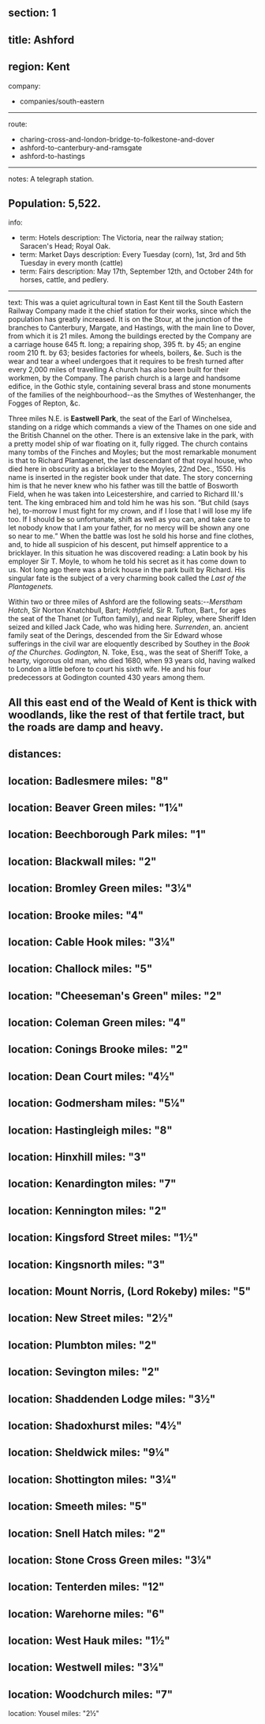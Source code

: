 section: 1
----
title: Ashford
----
region: Kent
----
company:
- companies/south-eastern
----
route:
- charing-cross-and-london-bridge-to-folkestone-and-dover
- ashford-to-canterbury-and-ramsgate
- ashford-to-hastings
----
notes: A telegraph station.

Population: 5,522.
----
info:
- term: Hotels
  description: The Victoria, near the railway station; Saracen's Head; Royal Oak.
- term: Market Days
  description: Every Tuesday (corn), 1st, 3rd and 5th Tuesday in every month (cattle)
- term: Fairs
  description: May 17th, September 12th, and October 24th for horses, cattle, and pedlery.
----
text: This was a quiet agricultural town in East Kent till the South Eastern Railway Company made it the chief station for their works, since which the population has greatly increased. It is on the Stour, at the junction of the branches to Canterbury, Margate, and Hastings, with the main line to Dover, from which it is 21 miles. Among the buildings erected by the Company are a carriage house 645 ft. long; a repairing shop, 395 ft. by 45; an engine room 210 ft. by 63; besides factories for wheels, boilers, &e. Such is the wear and tear a wheel undergoes that it requires to be fresh turned after every 2,000 miles of travelling A church has also been built for their workmen, by the Company. The parish church is a large and handsome edifice, in the Gothic style, containing several brass and stone monuments of the families of the neighbourhood--as the Smythes of Westenhanger, the Fogges of Repton, &c.

Three miles N.E. is **Eastwell Park**, the seat of the Earl of Winchelsea, standing on a ridge which commands a view of the Thames on one side and the British Channel on the other. There is an extensive lake in the park, with a pretty model ship of war floating on it, fully rigged. The church contains many tombs of the Finches and Moyles; but the most remarkable monument is that to Richard Plantagenet, the last descendant of that royal house, who died here in obscurity as a bricklayer to the Moyles, 22nd Dec., 1550. His name is inserted in the register book under that date. The story concerning him is that he never knew who his father was till the battle of Bosworth Field, when he was taken into Leicestershire, and carried to Richard III.'s tent. The king embraced him and told him he was his son. <q>But child (says he), to-morrow I must fight for my crown, and if I lose that I will lose my life too. If I should be so unfortunate, shift as well as you can, and take care to let nobody know that I am your father, for no mercy will be shown any one so near to me.</q> When the battle was lost he sold his horse and fine clothes, and, to hide all suspicion of his descent, put himself apprentice to a bricklayer. In this situation he was discovered reading: a Latin book by his employer Sir T. Moyle, to whom he told his secret as it has come down to us. Not long ago there was a brick house in the park built by Richard. His singular fate is the subject of a very charming book called the <cite>Last of the Plantagenets.</cite>

Within two or three miles of Ashford are the following seats:--*Merstham Hatch*, Sir Norton Knatchbull, Bart; *Hothfield*, Sir R. Tufton, Bart., for ages the seat of the Thanet (or Tufton family), and near Ripley, where Sheriff Iden seized and killed Jack Cade, who was hiding here. *Surrenden*, an. ancient family seat of the Derings, descended from the Sir Edward whose sufferings in the civil war are eloquently described by Southey in the <cite>Book of the Churches.</cite> *Godington*, N. Toke, Esq., was the seat of Sheriff Toke, a hearty, vigorous old man, who died 1680, when 93 years old, having walked to London a little before to court his sixth wife. He and his four predecessors at Godington counted 430 years among them.

All this east end of the Weald of Kent is thick with woodlands, like the rest of that fertile tract, but the roads are damp and heavy.
----
distances:
- 
  location: Badlesmere
  miles: "8"
- 
  location: Beaver Green
  miles: "1¼"
- 
  location: Beechborough Park
  miles: "1"
- 
  location: Blackwall
  miles: "2"
- 
  location: Bromley Green
  miles: "3¼"
- 
  location: Brooke
  miles: "4"
- 
  location: Cable Hook
  miles: "3¼"
- 
  location: Challock
  miles: "5"
- 
  location: "Cheeseman's Green"
  miles: "2"
- 
  location: Coleman Green
  miles: "4"
- 
  location: Conings Brooke
  miles: "2"
- 
  location: Dean Court
  miles: "4½"
- 
  location: Godmersham
  miles: "5¼"
- 
  location: Hastingleigh
  miles: "8"
- 
  location: Hinxhill
  miles: "3"
- 
  location: Kenardington
  miles: "7"
- 
  location: Kennington
  miles: "2"
- 
  location: Kingsford Street
  miles: "1½"
- 
  location: Kingsnorth
  miles: "3"
- 
  location: Mount Norris, (Lord Rokeby)
  miles: "5"
- 
  location: New Street
  miles: "2½"
- 
  location: Plumbton
  miles: "2"
- 
  location: Sevington
  miles: "2"
- 
  location: Shaddenden Lodge
  miles: "3½"
- 
  location: Shadoxhurst
  miles: "4½"
- 
  location: Sheldwick
  miles: "9¼"
- 
  location: Shottington
  miles: "3¼"
- 
  location: Smeeth
  miles: "5"
- 
  location: Snell Hatch
  miles: "2"
- 
  location: Stone Cross Green
  miles: "3¼"
- 
  location: Tenterden
  miles: "12"
- 
  location: Warehorne
  miles: "6"
- 
  location: West Hauk
  miles: "1½"
- 
  location: Westwell
  miles: "3¼"
- 
  location: Woodchurch
  miles: "7"
- 
  location: Yousel
  miles: "2½"
